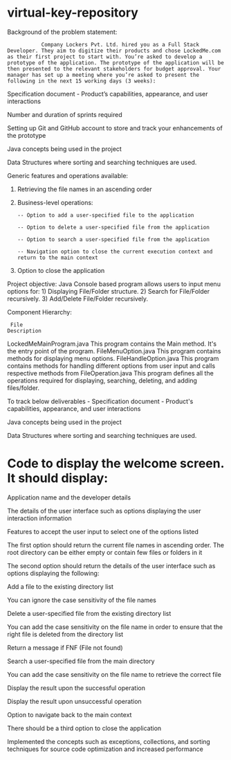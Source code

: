# virtual-key-repository


Background of the problem statement:

               Company Lockers Pvt. Ltd. hired you as a Full Stack Developer. They aim to digitize their products and chose LockedMe.com as their first project to start with. You’re asked to develop a prototype of the application. The prototype of the application will be then presented to the relevant stakeholders for budget approval. Your manager has set up a meeting where you’re asked to present the following in the next 15 working days (3 weeks): 

Specification document - Product’s capabilities, appearance, and user interactions

Number and duration of sprints required 

Setting up Git and GitHub account to store and track your enhancements of the prototype 

Java concepts being used in the project 

Data Structures where sorting and searching techniques are used. 

Generic features and operations available: 

  1)  Retrieving the file names in an ascending order

  2)  Business-level operations:

          -- Option to add a user-specified file to the application

          -- Option to delete a user-specified file from the application

          -- Option to search a user-specified file from the application

          -- Navigation option to close the current execution context and return to the main context

  3)  Option to close the application



Project objective: 
       Java Console based program allows users to input menu options for:
             1) Displaying File/Folder structure.
             2) Search for File/Folder recursively.
             3) Add/Delete File/Folder recursively.

 Component Hierarchy:

     File	                                                                      Description
LockedMeMainProgram.java	                          This program contains the Main method. It's the entry point of the program.
FileMenuOption.java	                                This program contains methods for displaying menu options.
FileHandleOption.java	                              This program contains methods for handling different options from user input and calls respective methods from 
FileOperation.java	                                This program defines all the operations required for displaying, searching, deleting, and adding files/folder.




To track below deliverables -
Specification document - Product's capabilities, appearance, and user interactions

Java concepts being used in the project 

Data Structures where sorting and searching techniques are used. 



# Code to display the welcome screen. It should display:

Application name and the developer details 

The details of the user interface such as options displaying the user interaction information 

Features to accept the user input to select one of the options listed 

The first option should return the current file names in ascending order. The root directory can be either empty or contain few files or folders in it

 The second option should return the details of the user interface such as options displaying the following:

Add a file to the existing directory list

You can ignore the case sensitivity of the file names 

Delete a user-specified file from the existing directory list

You can add the case sensitivity on the file name in order to ensure that the right file is deleted from the directory list

Return a message if FNF (File not found)

Search a user-specified file from the main directory

You can add the case sensitivity on the file name to retrieve the correct file

Display the result upon the successful operation

Display the result upon unsuccessful operation

Option to navigate back to the main context

There should be a third option to close the application

Implemented the concepts such as exceptions, collections, and sorting techniques for source code optimization and increased performance
